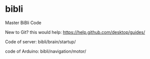 # bibli
Master BiBli Code

New to Git? this would help:
https://help.github.com/desktop/guides/


Code of server: bibli/brain/startup/

code of Arduino: bibli/navigation/motor/


